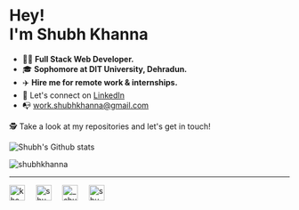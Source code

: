 <h1>Hey!<br>
I'm Shubh Khanna</h1>

- 👨‍💻 **Full Stack Web Developer.**
- 🎓 **Sophomore at DIT University, Dehradun.**
- ✈️ **Hire me for remote work & internships.**
- 🎉 Let's connect on [LinkedIn](https://linkedin.com/in/shubhkhanna)
- 📭 work.shubhkhanna@gmail.com

🕵 Take a look at my repositories and let's get in touch!

![Shubh's Github
stats](https://github-readme-stats.vercel.app/api?username=shubhkhanna&show_icons=true&icon_color=E80000)<br>

<img src="https://komarev.com/ghpvc/?username=shubhkhanna" alt="shubhkhanna" />
<hr>
<p align="left">
<a href="https://twitter.com/khannashubh04" target="blank"><img align="center" src="https://cdn.jsdelivr.net/npm/simple-icons@3.0.1/icons/twitter.svg" alt="khannashubh04" height="28" width="28" /></a>&nbsp;&nbsp;&nbsp;&nbsp;
<a href="https://linkedin.com/in/shubhkhanna" target="blank"><img align="center" src="https://cdn.jsdelivr.net/npm/simple-icons@3.0.1/icons/linkedin.svg" alt="shubhkhanna" height="28" width="28" /></a>&nbsp;&nbsp;&nbsp;&nbsp;
<a href="https://instagram.com/_shubhkhanna" target="blank"><img align="center" src="https://cdn.jsdelivr.net/npm/simple-icons@3.0.1/icons/instagram.svg" alt="_shubhkhanna" height="28" width="28" /></a>&nbsp;&nbsp;&nbsp;&nbsp;
<a href="https://medium.com/shubhkhanna" target="blank"><img align="center" src="https://cdn.jsdelivr.net/npm/simple-icons@3.0.1/icons/medium.svg" alt="shubhkhanna" height="28" width="28" /></a>&nbsp;&nbsp;&nbsp;&nbsp;
</p>

